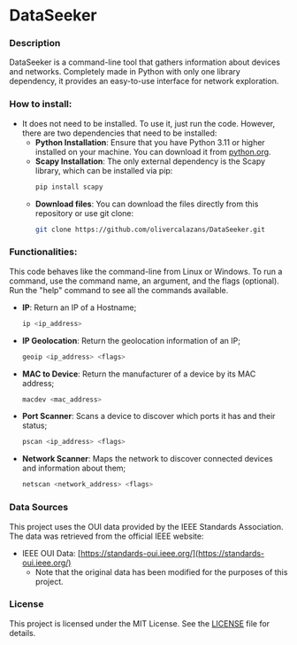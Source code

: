 # DataSeeker


### Description
DataSeeker is a command-line tool that gathers information about devices and networks. Completely made in Python with only one library dependency, it provides an easy-to-use interface for network exploration.


### How to install:
- It does not need to be installed. To use it, just run the code. However, there are two dependencies that need to be installed:
  - **Python Installation**: Ensure that you have Python 3.11 or higher installed on your machine. You can download it from [python.org](https://www.python.org/downloads/).
  - **Scapy Installation**: The only external dependency is the Scapy library, which can be installed via pip:
    ```bash
    pip install scapy
    ```
  - **Download files**: You can download the files directly from this repository or use git clone:
    ```bash
    git clone https://github.com/olivercalazans/DataSeeker.git
    ```


### Functionalities:
This code behaves like the command-line from Linux or Windows. To run a command, use the command name, an argument, and the flags (optional). Run the "help" command to see all the commands available.
- **IP**: Return an IP of a Hostname;
    ```bash
    ip <ip_address>
    ```
- **IP Geolocation**: Return the geolocation information of an IP;
    ```bash
    geoip <ip_address> <flags>
    ```
- **MAC to Device**: Return the manufacturer of a device by its MAC address;
    ```bash
    macdev <mac_address>
    ```
- **Port Scanner**: Scans a device to discover which ports it has and their status;
    ```bash
    pscan <ip_address> <flags>
    ```
- **Network Scanner**: Maps the network to discover connected devices and information about them;
    ```bash
    netscan <network_address> <flags>
    ```



### Data Sources
This project uses the OUI data provided by the IEEE Standards Association. The data was retrieved from the official IEEE website:
- IEEE OUI Data: [https://standards-oui.ieee.org/](https://standards-oui.ieee.org/)
  - Note that the original data has been modified for the purposes of this project.



### License
This project is licensed under the MIT License. See the [LICENSE](LICENSE) file for details.



